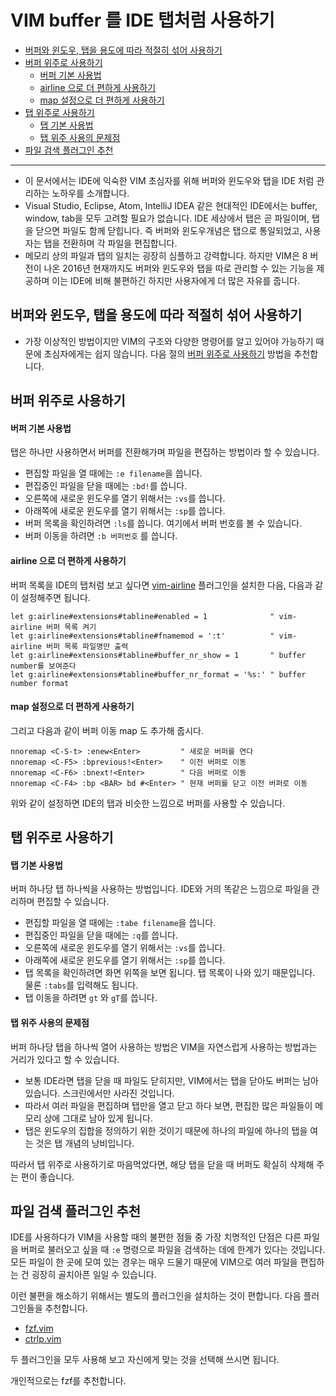 # VIM buffer 를 IDE 탭처럼 사용하기

* [버퍼와 윈도우, 탭을 용도에 따라 적절히 섞어 사용하기](#버퍼와-윈도우-탭을-용도에-따라-적절히-섞어-사용하기)
* [버퍼 위주로 사용하기](#버퍼-위주로-사용하기)
    * [버퍼 기본 사용법](#버퍼-기본-사용법)
    * [airline 으로 더 편하게 사용하기](#airline-으로-더-편하게-사용하기)
    * [map 설정으로 더 편하게 사용하기](#map-설정으로-더-편하게-사용하기)
* [탭 위주로 사용하기](#-탭-위주로-사용하기)
    * [탭 기본 사용법](#탭-기본-사용법)
    * [탭 위주 사용의 문제점](#탭-위주-사용의-문제점)
* [파일 검색 플러그인 추천](#파일-검색-플러그인-추천)

------

* 이 문서에서는 IDE에 익숙한 VIM 초심자를 위해 버퍼와 윈도우와 탭을 IDE 처럼 관리하는 노하우를 소개합니다.
* Visual Studio, Eclipse, Atom, IntelliJ IDEA 같은 현대적인 IDE에서는 buffer, window, tab을 모두 고려할 필요가 없습니다. 
IDE 세상에서 탭은 곧 파일이며, 탭을 닫으면 파일도 함께 닫힙니다.
즉 버퍼와 윈도우개념은 탭으로 통일되었고, 사용자는 탭을 전환하며 각 파일을 편집합니다.
* 메모리 상의 파일과 탭의 일치는 굉장히 심플하고 강력합니다. 하지만 VIM은 8 버전이 나온 2016년 현재까지도 버퍼와 윈도우와 탭을 따로 관리할 수 있는 기능을 제공하며 이는 IDE에 비해 불편하긴 하지만 사용자에게 더 많은 자유를 줍니다.

## 버퍼와 윈도우, 탭을 용도에 따라 적절히 섞어 사용하기
* 가장 이상적인 방법이지만 VIM의 구조와 다양한 명령어를 알고 있어야 가능하기 때문에 초심자에게는 쉽지 않습니다. 다음 절의 [버퍼 위주로 사용하기](#버퍼-위주로-사용하기) 방법을 추천합니다.

## 버퍼 위주로 사용하기

#### 버퍼 기본 사용법
탭은 하나만 사용하면서 버퍼를 전환해가며 파일을 편집하는 방법이라 할 수 있습니다.

* 편집할 파일을 열 때에는 `:e filename`을 씁니다.
* 편집중인 파일을 닫을 때에는 `:bd!`를 씁니다.
* 오른쪽에 새로운 윈도우를 열기 위해서는 `:vs`를 씁니다.
* 아래쪽에 새로운 윈도우를 열기 위해서는 `:sp`를 씁니다.
* 버퍼 목록을 확인하려면 `:ls`를 씁니다. 여기에서 버퍼 번호를 볼 수 있습니다.
* 버퍼 이동을 하려면 `:b 버퍼번호` 를 씁니다.

#### airline 으로 더 편하게 사용하기
버퍼 목록을 IDE의 탭처럼 보고 싶다면 [vim-airline](https://github.com/vim-airline/vim-airline) 플러그인을 설치한 다음, 다음과 같이 설정해주면 됩니다.

```viml
let g:airline#extensions#tabline#enabled = 1              " vim-airline 버퍼 목록 켜기
let g:airline#extensions#tabline#fnamemod = ':t'          " vim-airline 버퍼 목록 파일명만 출력
let g:airline#extensions#tabline#buffer_nr_show = 1       " buffer number를 보여준다
let g:airline#extensions#tabline#buffer_nr_format = '%s:' " buffer number format
```

#### map 설정으로 더 편하게 사용하기
그리고 다음과 같이 버퍼 이동 map 도 추가해 줍시다.

```viml
nnoremap <C-S-t> :enew<Enter>         " 새로운 버퍼를 연다
nnoremap <C-F5> :bprevious!<Enter>    " 이전 버퍼로 이동
nnoremap <C-F6> :bnext!<Enter>        " 다음 버퍼로 이동
nnoremap <C-F4> :bp <BAR> bd #<Enter> " 현재 버퍼를 닫고 이전 버퍼로 이동
```
위와 같이 설정하면 IDE의 탭과 비슷한 느낌으로 버퍼를 사용할 수 있습니다.

## 탭 위주로 사용하기

#### 탭 기본 사용법
버퍼 하나당 탭 하나씩을 사용하는 방법입니다. IDE와 거의 똑같은 느낌으로 파일을 관리하며 편집할 수 있습니다.

* 편집할 파일을 열 때에는 `:tabe filename`을 씁니다.
* 편집중인 파일을 닫을 때에는 `:q`를 씁니다.
* 오른쪽에 새로운 윈도우를 열기 위해서는 `:vs`를 씁니다.
* 아래쪽에 새로운 윈도우를 열기 위해서는 `:sp`를 씁니다.
* 탭 목록을 확인하려면 화면 위쪽을 보면 됩니다. 탭 목록이 나와 있기 때문입니다. 물론 `:tabs`를 입력해도 됩니다.
* 탭 이동을 하려면 `gt` 와 `gT`를 씁니다.

#### 탭 위주 사용의 문제점
버퍼 하나당 탭을 하나씩 열어 사용하는 방법은 VIM을 자연스럽게 사용하는 방법과는 거리가 있다고 할 수 있습니다.
* 보통 IDE라면 탭을 닫을 때 파일도 닫히지만, VIM에서는 탭을 닫아도 버퍼는 남아 있습니다. 스크린에서만 사라진 것입니다.
* 따라서 여러 파일을 편집하며 탭만을 열고 닫고 하다 보면, 편집한 많은 파일들이 메모리 상에 그대로 남아 있게 됩니다.
* 탭은 윈도우의 집합을 정의하기 위한 것이기 때문에 하나의 파일에 하나의 탭을 여는 것은 탭 개념의 낭비입니다.

따라서 탭 위주로 사용하기로 마음먹었다면, 해당 탭을 닫을 때 버퍼도 확실히 삭제해 주는 편이 좋습니다.

## 파일 검색 플러그인 추천
IDE를 사용하다가 VIM을 사용할 때의 불편한 점들 중 가장 치명적인 단점은
다른 파일을 버퍼로 불러오고 싶을 때 `:e` 명령으로 파일을 검색하는 데에 한계가 있다는 것입니다.
모든 파일이 한 곳에 모여 있는 경우는 매우 드물기 때문에
VIM으로 여러 파일을 편집하는 건 굉장히 골치아픈 일일 수 있습니다.

이런 불편을 해소하기 위해서는 별도의 플러그인을 설치하는 것이 편합니다.
다음 플러그인들을 추천합니다.

* [fzf.vim](https://github.com/junegunn/fzf.vim)
* [ctrlp.vim](https://github.com/kien/ctrlp.vim)

두 플러그인을 모두 사용해 보고 자신에게 맞는 것을 선택해 쓰시면 됩니다.

개인적으로는 fzf를 추천합니다.

